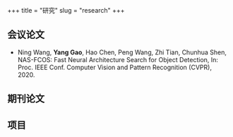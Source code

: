 +++
title = "研究"
slug = "research"
+++

## 会议论文

- Ning Wang, **Yang Gao**, Hao Chen, Peng Wang, Zhi Tian, Chunhua Shen, NAS-FCOS: Fast Neural Architecture Search for Object Detection, In: Proc. IEEE Conf. Computer Vision and Pattern Recognition (CVPR), 2020.



## 期刊论文



## 项目

